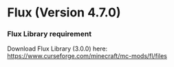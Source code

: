# Flux (Version 4.7.0)

### Flux Library requirement

Download Flux Library (3.0.0) here:
https://www.curseforge.com/minecraft/mc-mods/fl/files